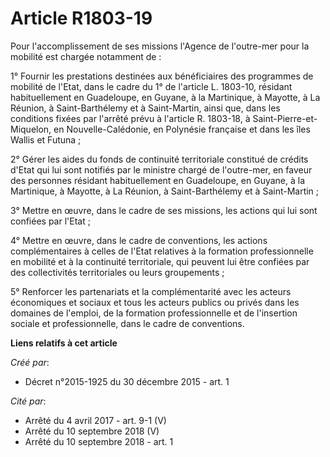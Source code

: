 # Article R1803-19

Pour l'accomplissement de ses missions l'Agence de l'outre-mer pour la mobilité est chargée notamment de : 

1° Fournir les prestations destinées aux bénéficiaires des programmes de mobilité de l'Etat, dans le cadre du 1° de l'article
L. 1803-10, résidant habituellement en Guadeloupe, en Guyane, à la Martinique, à Mayotte, à La Réunion, à Saint-Barthélemy et
à Saint-Martin, ainsi que, dans les conditions fixées par l'arrêté prévu à l'article R. 1803-18, à Saint-Pierre-et-Miquelon,
en Nouvelle-Calédonie, en Polynésie française et dans les îles Wallis et Futuna ; 

2° Gérer les aides du fonds de continuité territoriale constitué de crédits d'Etat qui lui sont notifiés par le ministre
chargé de l'outre-mer, en faveur des personnes résidant habituellement en Guadeloupe, en Guyane, à la Martinique, à Mayotte,
à La Réunion, à Saint-Barthélemy et à Saint-Martin ; 

3° Mettre en œuvre, dans le cadre de ses missions, les actions qui lui sont confiées par l'Etat ; 

4° Mettre en œuvre, dans le cadre de conventions, les actions complémentaires à celles de l'Etat relatives à la formation
professionnelle en mobilité et à la continuité territoriale, qui peuvent lui être confiées par des collectivités
territoriales ou leurs groupements ; 

5° Renforcer les partenariats et la complémentarité avec les acteurs économiques et sociaux et tous les acteurs publics ou
privés dans les domaines de l'emploi, de la formation professionnelle et de l'insertion sociale et professionnelle, dans le
cadre de conventions.

**Liens relatifs à cet article**

_Créé par_:

  - Décret n°2015-1925 du 30 décembre 2015 - art. 1

_Cité par_:

  - Arrêté du 4 avril 2017 - art. 9-1 (V)
  - Arrêté du 10 septembre 2018 (V)
  - Arrêté du 10 septembre 2018 - art. 1
